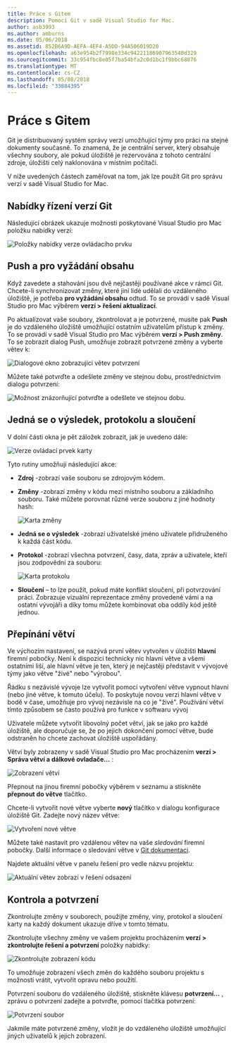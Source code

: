 ```yaml
---
title: Práce s Gitem
description: Pomocí Git v sadě Visual Studio for Mac.
author: asb3993
ms.author: amburns
ms.date: 05/06/2018
ms.assetid: 852B6A9D-AEFA-4EF4-A5DD-94A506019D20
ms.openlocfilehash: a63e954b2f7998e334c94221186907963540d329
ms.sourcegitcommit: 33c954fbc8e05f7ba54bfa2c0d1bc1f9bbc68876
ms.translationtype: MT
ms.contentlocale: cs-CZ
ms.lasthandoff: 05/08/2018
ms.locfileid: "33884395"
---
```

# <a name="working-with-git"></a>Práce s Gitem

Git je distribuovaný systém správy verzí umožňující týmy pro práci na stejné dokumenty současně. To znamená, že je centrální server, který obsahuje všechny soubory, ale pokud úložiště je rezervována z tohoto centrální zdroje, úložišti celý naklonována v místním počítači.

V níže uvedených částech zaměřovat na tom, jak lze použít Git pro správu verzí v sadě Visual Studio for Mac.

## <a name="git-version-control-menu"></a>Nabídky řízení verzí Git

Následující obrázek ukazuje možnosti poskytované Visual Studio pro Mac položku nabídky verzí:

![Položky nabídky verze ovládacího prvku](media/version-control-gitVersionControlMenu.png)

## <a name="push-and-pull"></a>Push a pro vyžádání obsahu 

Když zavedete a stahování jsou dvě nejčastěji používané akce v rámci Git. Chcete-li synchronizovat změny, které jiní lidé udělali do vzdáleného úložiště, je potřeba **pro vyžádání obsahu** odtud. To se provádí v sadě Visual Studio pro Mac výběrem **verzí > řešení aktualizací**.

Po aktualizovat vaše soubory, zkontrolovat a je potvrzené, musíte pak **Push** je do vzdáleného úložiště umožňující ostatním uživatelům přístup k změny. To se provádí v sadě Visual Studio pro Mac výběrem **verzí > Push změny**. To se zobrazit dialog Push, umožňuje zobrazit potvrzené změny a vyberte větev k:

![Dialogové okno zobrazující větev potvrzení](media/version-control-gitPush.png)

Můžete také potvrďte a odešlete změny ve stejnou dobu, prostřednictvím dialogu potvrzení:

![Možnost znázorňující potvrďte a odešlete ve stejnou dobu.](media/version-control-commitPush.png)

## <a name="blame-log-and-merge"></a>Jedná se o výsledek, protokolu a sloučení

V dolní části okna je pět záložek zobrazit, jak je uvedeno dále:

![Verze ovládací prvek karty](media/version-control-gitTabs.png)

Tyto rutiny umožňují následující akce:

* **Zdroj** -zobrazí vaše souboru se zdrojovým kódem.
* **Změny** -zobrazí změny v kódu mezi místního souboru a základního souboru. Také můžete porovnat různé verze souboru z jiné hodnoty hash:

    ![Karta změny](media/version-control-gitChange.png)

* **Jedná se o výsledek** -zobrazí uživatelské jméno uživatele přidruženého k každá část kódu.
* **Protokol** -zobrazí všechna potvrzení, časy, data, zpráv a uživatele, kteří jsou zodpovědní za souboru:

    ![Karta protokolu](media/version-control-gitLog.png)

* **Sloučení** – to lze použít, pokud máte konflikt sloučení, při potvrzování práci. Zobrazuje vizuální reprezentace změny provedené vámi a na ostatní vývojáři a díky tomu můžete kombinovat oba oddíly kód ještě jednou. 

## <a name="switching-branches"></a>Přepínání větví 

Ve výchozím nastavení, se nazývá první větev vytvořen v úložišti **hlavní** firemní pobočky. Není k dispozici technicky nic hlavní větve a všemi ostatními liší, ale hlavní větve je ten, který je nejčastěji představit v vývojové týmy jako větve "živé" nebo "výrobou".

Řádku s nezávislé vývoje lze vytvořit pomocí vytvoření větve vypnout hlavní (nebo jiné větve, k tomuto účelu). To poskytuje novou verzi hlavní větve v bodě v čase, umožňuje pro vývoj nezávisle na co je "živé". Používání větví tímto způsobem se často používá pro funkce v softwaru vývoj

Uživatele můžete vytvořit libovolný počet větví, jak se jako pro každé úložiště, ale doporučuje se, že po jejich dokončení pomocí větve, bude odstraněn ho chcete zachovat úložiště uspořádány.

Větví byly zobrazeny v sadě Visual Studio pro Mac procházením **verzí > Správa větví a dálkové ovladače...** :

![Zobrazení větví](media/version-control-gitBranch2.png)

Přepnout na jinou firemní pobočky výběrem v seznamu a stiskněte **přepnout do větve** tlačítko.

Chcete-li vytvořit nové větve vyberte **nový** tlačítko v dialogu konfigurace úložiště Git. Zadejte nový název větve:

![Vytvoření nové větve](media/version-control-gitBranch.png)

Můžete také nastavit pro vzdálenou větev na vaše _sledování_ firemní pobočky. Další informace o sledování větve v [Git dokumentaci](https://git-scm.com/book/en/v2/Git-Branching-Remote-Branches#Tracking-Branches).

Najdete aktuální větve v panelu řešení pro vedle názvu projektu:

 ![Aktuální větev zobrazí v řešení odsazení](media/version-control-gitBranchName.png)

## <a name="reviewing-and-committing"></a>Kontrola a potvrzení 

Zkontrolujte změny v souborech, použijte změny, viny, protokol a sloučení karty na každý dokument ukazuje dříve v tomto tématu.

Zkontrolujte všechny změny ve vašem projektu procházením **verzí > zkontrolujte řešení a potvrzení** položky nabídky:

![Zkontrolujte zobrazení kódu](media/version-control-gitReviewCommit.png)

To umožňuje zobrazení všech změn do každého souboru projektu s možností vrátit, vytvořit opravu nebo použití.

Potvrzení souboru do vzdáleného úložiště, stiskněte klávesu **potvrzení...** , zprávu o potvrzení zadejte a potvrďte, pomocí tlačítka potvrzení:

![Potvrzení soubor](media/version-control-gitCommit.png)

Jakmile máte potvrzené změny, vložit je do vzdáleného úložiště umožňující jiných uživatelů k jejich zobrazení.